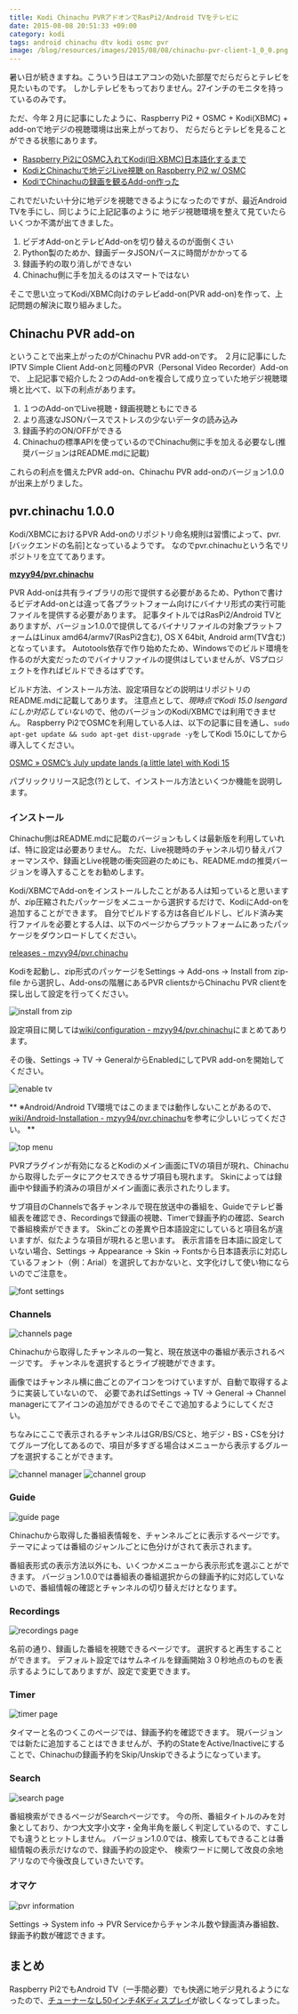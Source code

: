 ```yaml
---
title: Kodi Chinachu PVRアドオンでRasPi2/Android TVをテレビに
date: 2015-08-08 20:51:33 +09:00
category: kodi
tags: android chinachu dtv kodi osmc pvr
image: /blog/resources/images/2015/08/08/chinachu-pvr-client-1_0_0.png
---
```

暑い日が続きますね。こういう日はエアコンの効いた部屋でだらだらとテレビを見たいものです。
しかしテレビをもっておりません。27インチのモニタを持っているのみです。

ただ、今年２月に記事にしたように、Raspberry Pi2 + OSMC + Kodi(XBMC) + add-onで地デジの視聴環境は出来上がっており、
だらだらとテレビを見ることができる状態にあります。

- [Raspberry Pi2にOSMC入れてKodi(旧:XBMC)日本語化するまで](/blog/2015/02/16/raspberry-pi2-osmc-jp/)
- [KodiとChinachuで地デジLive視聴 on Raspberry Pi2 w/ OSMC](/blog/2015/02/21/kodi-livetv-chinachu/)
- [KodiでChinachuの録画を観るAdd-on作った](/blog/2015/02/24/kodi-chinachu-addon/)


これでだいたい十分に地デジを視聴できるようになったのですが、最近Android TVを手にし、同じように上記記事のように
地デジ視聴環境を整えて見ていたらいくつか不満が出てきました。

1. ビデオAdd-onとテレビAdd-onを切り替えるのが面倒くさい
2. Python製のためか、録画データJSONパースに時間がかかってる
3. 録画予約の取り消しができない
4. Chinachu側に手を加えるのはスマートではない


そこで思い立ってKodi/XBMC向けのテレビadd-on(PVR add-on)を作って、上記問題の解決に取り組みました。

<!-- more -->


## Chinachu PVR add-on

ということで出来上がったのがChinachu PVR add-onです。
２月に記事にしたIPTV Simple Client Add-onと同種のPVR（Personal Video Recorder）Add-onで、
上記記事で紹介した２つのAdd-onを複合して成り立っていた地デジ視聴環境と比べて、以下の利点があります。

1. １つのAdd-onでLive視聴・録画視聴ともにできる
2. より高速なJSONパースでストレスの少ないデータの読み込み
3. 録画予約のON/OFFができる
4. Chinachuの標準APIを使っているのでChinachu側に手を加える必要なし(推奨バージョンはREADME.mdに記載)


これらの利点を備えたPVR add-on、Chinachu PVR add-onのバージョン1.0.0が出来上がりました。

## pvr.chinachu 1.0.0

Kodi/XBMCにおけるPVR Add-onのリポジトリ命名規則は習慣によって、pvr.[バックエンドの名前]となっているようです。
なのでpvr.chinachuという名でリポジトリを立ててあります。

[**mzyy94/pvr.chinachu**](https://github.com/mzyy94/pvr.chinachu)

PVR Add-onは共有ライブラリの形で提供する必要があるため、Pythonで書けるビデオAdd-onとは違って各プラットフォーム向けにバイナリ形式の実行可能ファイルを提供する必要があります。
記事タイトルではRasPi2/Android TVとありますが、バージョン1.0.0で提供してるバイナリファイルの対象プラットフォームはLinux amd64/armv7(RasPi2含む), OS X 64bit, Android arm(TV含む)となっています。
Autotools依存で作り始めたため、Windowsでのビルド環境を作るのが大変だったのでバイナリファイルの提供はしていませんが、VSプロジェクトを作ればビルドできるはずです。

ビルド方法、インストール方法、設定項目などの説明はリポジトリのREADME.mdに記載してあります。
注意点として、*現時点でKodi 15.0 Isengardにしか対応していない*ので、他のバージョンのKodi/XBMCでは利用できません。
Raspberry Pi2でOSMCを利用している人は、以下の記事に目を通し、`sudo apt-get update && sudo apt-get dist-upgrade -y`をしてKodi 15.0にしてから導入してください。

[OSMC » OSMC’s July update lands (a little late) with Kodi 15](https://osmc.tv/2015/08/osmcs-july-update-lands-a-little-late-with-kodi-15/)

パブリックリリース記念(?)として、インストール方法といくつか機能を説明します。

### インストール

Chinachu側はREADME.mdに記載のバージョンもしくは最新版を利用していれば、特に設定は必要ありません。
ただ、Live視聴時のチャンネル切り替えパフォーマンスや、録画とLive視聴の衝突回避のためにも、README.mdの推奨バージョンを導入することをお勧めします。

Kodi/XBMCでAdd-onをインストールしたことがある人は知っていると思いますが、zip圧縮されたパッケージをメニューから選択するだけで、KodiにAdd-onを追加することができます。
自分でビルドする方は各自ビルドし、ビルド済み実行ファイルを必要とする人は、以下のページからプラットフォームにあったパッケージをダウンロードしてください。

[releases - mzyy94/pvr.chinachu](https://github.com/mzyy94/pvr.chinachu/releases)

Kodiを起動し、zip形式のパッケージをSettings -> Add-ons -> Install from zip-file から選択し、Add-onsの階層にあるPVR clientsからChinachu PVR clientを探し出して設定を行ってください。

![install from zip](/blog/resources/images/2015/08/08/install-from-zip.png)

設定項目に関しては[wiki/configuration - mzyy94/pvr.chinachu](https://github.com/mzyy94/pvr.chinachu/wiki/configuration)にまとめてあります。

その後、Settings -> TV -> GeneralからEnabledにしてPVR add-onを開始してください。

![enable tv](/blog/resources/images/2015/08/08/enable-tv.png)

** ※Android/Android TV環境ではこのままでは動作しないことがあるので、[wiki/Android-Installation - mzyy94/pvr.chinachu](https://github.com/mzyy94/pvr.chinachu/wiki/Android-Installation)を参考に少しいじってください。 **

![top menu](/blog/resources/images/2015/08/08/top-menu.png)

PVRプラグインが有効になるとKodiのメイン画面にTVの項目が現れ、Chinachuから取得したデータにアクセスできるサブ項目も現れます。
Skinによっては録画中や録画予約済みの項目がメイン画面に表示されたりします。

サブ項目のChannelsで各チャンネルで現在放送中の番組を、Guideでテレビ番組表を確認でき、Recordingsで録画の視聴、Timerで録画予約の確認、Searchで番組検索ができます。
Skinごとの差異や日本語設定にしていると項目名が違いますが、似たような項目が現れると思います。
表示言語を日本語に設定していない場合、Settings -> Appearance -> Skin -> Fontsから日本語表示に対応しているフォント（例：Arial）を選択しておかないと、文字化けして使い物にならいのでご注意を。

![font settings](/blog/resources/images/2015/08/08/font-settings.png)

### Channels

![channels page](/blog/resources/images/2015/08/08/channels-page.png)

Chinachuから取得したチャンネルの一覧と、現在放送中の番組が表示されるページです。
チャンネルを選択するとライブ視聴ができます。

画像ではチャンネル横に曲ごとのアイコンをつけていますが、自動で取得するように実装していないので、
必要であればSettings -> TV -> General -> Channel managerにてアイコンの追加ができるのでそこで追加するようにしてください。

ちなみにここで表示されるチャンネルはGR/BS/CSと、地デジ・BS・CSを分けてグループ化してあるので、項目が多すぎる場合はメニューから表示するグループを選択することができます。

![channel manager](/blog/resources/images/2015/08/08/channel-manager.png)
![channel group](/blog/resources/images/2015/08/08/channel-group.png)

### Guide

![guide page](/blog/resources/images/2015/08/08/guide-page.png)

Chinachuから取得した番組表情報を、チャンネルごとに表示するページです。
テーマによっては番組のジャンルごとに色分けがされて表示されます。

番組表形式の表示方法以外にも、いくつかメニューから表示形式を選ぶことができます。
バージョン1.0.0では番組表の番組選択からの録画予約に対応していないので、番組情報の確認とチャンネルの切り替えだけとなります。

### Recordings

![recordings page](/blog/resources/images/2015/08/08/recordings-page.png)

名前の通り、録画した番組を視聴できるページです。
選択すると再生することができます。
デフォルト設定ではサムネイルを録画開始３０秒地点のものを表示するようにしてありますが、設定で変更できます。

### Timer

![timer page](/blog/resources/images/2015/08/08/timer-page.png)

タイマーと名のつくこのページでは、録画予約を確認できます。
現バージョンでは新たに追加することはできませんが、予約のStateをActive/Inactiveにすることで、Chinachuの録画予約をSkip/Unskipできるようになっています。

### Search

![search page](/blog/resources/images/2015/08/08/search-page.png)

番組検索ができるページがSearchページです。
今の所、番組タイトルのみを対象としており、かつ大文字小文字・全角半角を厳しく判定しているので、すこしでも違うとヒットしません。
バージョン1.0.0では、検索してもできることは番組情報の表示だけなので、録画予約の設定や、
検索ワードに関して改良の余地アリなので今後改良していきたいです。

### オマケ

![pvr information](/blog/resources/images/2015/08/08/pvr-information.png)

Settings -> System info -> PVR Serviceからチャンネル数や録画済み番組数、録画予約数が確認できます。

## まとめ

Raspberry Pi2でもAndroid TV（一手間必要）でも快適に地デジ見れるようになったので、[チューナーなし50インチ4Kディスプレイ](http://japanese.engadget.com/2015/08/06/7-5000-50-4k-q-display-4k50-upq/)が欲しくなってしまった。
